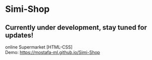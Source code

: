 # Simi-Shop
## Currently under development, stay tuned for updates!
online Supermarket [HTML-CSS]<br>
Demo: https://mostafa-ml.github.io/Simi-Shop
